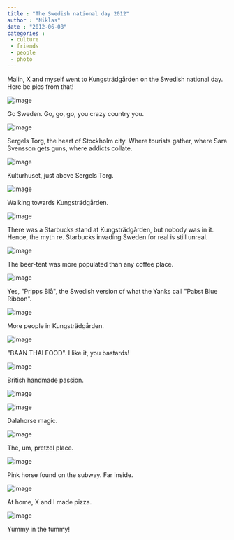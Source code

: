 ```yaml
---
title : "The Swedish national day 2012"
author : "Niklas"
date : "2012-06-08"
categories : 
 - culture
 - friends
 - people
 - photo
---
```


Malin, X and myself went to Kungsträdgården on the Swedish national day. Here be pics from that!

![image](https://niklasblog.com/wp-content/wpid-CameraZOOM-20120606145116954.jpg "CameraZOOM-20120606145116954.jpg")

Go Sweden. Go, go, go, you crazy country you.

![image](https://niklasblog.com/wp-content/wpid-CameraZOOM-20120606145037911.jpg "CameraZOOM-20120606145037911.jpg")

Sergels Torg, the heart of Stockholm city. Where tourists gather, where Sara Svensson gets guns, where addicts collate.

![image](https://niklasblog.com/wp-content/wpid-CameraZOOM-20120606145055059.jpg "CameraZOOM-20120606145055059.jpg")

Kulturhuset, just above Sergels Torg.

![image](https://niklasblog.com/wp-content/wpid-CameraZOOM-20120606145601143.jpg "CameraZOOM-20120606145601143.jpg")

Walking towards Kungsträdgården.

![image](https://niklasblog.com/wp-content/wpid-CameraZOOM-20120606151008194.jpg "CameraZOOM-20120606151008194.jpg")

There was a Starbucks stand at Kungsträdgården, but nobody was in it. Hence, the myth re. Starbucks invading Sweden for real is still unreal.

![image](https://niklasblog.com/wp-content/wpid-CameraZOOM-20120606152615572.jpg "CameraZOOM-20120606152615572.jpg")

The beer-tent was more populated than any coffee place.

![image](https://niklasblog.com/wp-content/wpid-CameraZOOM-20120606162633711.jpg "CameraZOOM-20120606162633711.jpg")

Yes, "Pripps Blå", the Swedish version of what the Yanks call "Pabst Blue Ribbon".

![image](https://niklasblog.com/wp-content/wpid-CameraZOOM-20120606174549240.jpg "CameraZOOM-20120606174549240.jpg")

More people in Kungsträdgården.

![image](https://niklasblog.com/wp-content/wpid-CameraZOOM-20120606181146621.jpg "CameraZOOM-20120606181146621.jpg")

"BAAN THAI FOOD". I like it, you bastards!

![image](https://niklasblog.com/wp-content/wpid-CameraZOOM-20120606181209228.jpg "CameraZOOM-20120606181209228.jpg")

British handmade passion.

![image](https://niklasblog.com/wp-content/wpid-CameraZOOM-20120606181258313.jpg "CameraZOOM-20120606181258313.jpg")

![image](https://niklasblog.com/wp-content/wpid-CameraZOOM-20120606181459300.jpg "CameraZOOM-20120606181459300.jpg")

Dalahorse magic.

![image](https://niklasblog.com/wp-content/wpid-CameraZOOM-20120606181523932.jpg "CameraZOOM-20120606181523932.jpg")

The, um, pretzel place.

![image](https://niklasblog.com/wp-content/wpid-CameraZOOM-20120606184216582.jpg "CameraZOOM-20120606184216582.jpg")

Pink horse found on the subway. Far inside.

![image](https://niklasblog.com/wp-content/wpid-CameraZOOM-20120606192630634.jpg "CameraZOOM-20120606192630634.jpg")

At home, X and I made pizza.

![image](https://niklasblog.com/wp-content/wpid-CameraZOOM-20120606194705831.jpg "CameraZOOM-20120606194705831.jpg")

Yummy in the tummy!
